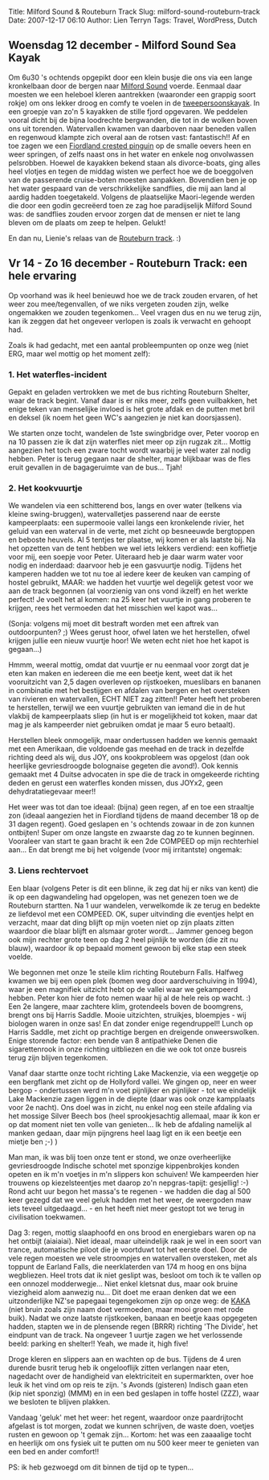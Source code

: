 Title: Milford Sound & Routeburn Track
Slug: milford-sound-routeburn-track
Date: 2007-12-17 06:10
Author: Lien Terryn
Tags: Travel, WordPress, Dutch

## Woensdag 12 december - Milford Sound Sea Kayak

Om 6u30 's ochtends opgepikt door een klein busje die ons via een lange kronkelbaan door de bergen naar [Milford Sound](http://en.wikipedia.org/wiki/Milford_Sound) voerde. Eenmaal daar moesten we een heleboel kleren aantrekken (waaronder een grappig soort rokje) om ons lekker droog en comfy te voelen in de [tweepersoonskayak](http://www.fiordlandseakayak.co.nz/). In een groepje van zo'n 5 kayakken de stille fjord opgevaren. We peddelen vooral dicht bij de bijna loodrechte bergwanden, die tot in de wolken boven ons uit torenden. Watervallen kwamen van daarboven naar beneden vallen en regenwoud klampte zich overal aan de rotsen vast: fantastisch!! Af en toe zagen we een [Fiordland crested pinguin](http://en.wikipedia.org/wiki/Fiordland_Penguin) op de smalle oevers heen en weer springen, of zelfs naast ons in het water en enkele nog onvolwassen pelsrobben. Hoewel de kayakken bekend staan als divorce-boats, ging alles heel vlotjes en tegen de middag wisten we perfect hoe we de boeggolven van de passerende cruise-boten moesten aanpakken. Bovendien ben je op het water gespaard van de verschrikkelijke sandflies, die mij aan land al aardig hadden toegetakeld. Volgens de plaatselijke Maori-legende werden die door een godin gecreëerd toen ze zag hoe paradijselijk Milford Sound was: de sandflies zouden ervoor zorgen dat de mensen er niet te lang bleven om de plaats om zeep te helpen. Gelukt!

En dan nu, Lienie's relaas van de [Routeburn track](http://en.wikipedia.org/wiki/Routeburn_Track). :)

## Vr 14 - Zo 16 december - Routeburn Track: een hele ervaring

Op voorhand was ik heel benieuwd hoe we de track zouden ervaren, of het weer zou mee/tegenvallen, of we niks vergeten zouden zijn, welke ongemakken we zouden tegenkomen... Veel vragen dus en nu we terug zijn, kan ik zeggen dat het ongeveer verlopen is zoals ik verwacht en gehoopt had.

Zoals ik had gedacht, met een aantal probleempunten op onze weg (niet ERG, maar wel mottig op het moment zelf):

### 1. Het waterfles-incident

Gepakt en geladen vertrokken we met de bus richting Routeburn Shelter, waar de track begint. Vanaf daar is er niks meer, zelfs geen vuilbakken, het enige teken van menselijke invloed is het grote afdak en de putten met bril en deksel (ik noem het geen WC's aangezien je niet kan doorsjassen).

We starten onze tocht, wandelen de 1ste swingbridge over, Peter voorop en na 10 passen zie ik dat zijn waterfles niet meer op zijn rugzak zit... Mottig aangezien het toch een zware tocht wordt waarbij je veel water zal nodig hebben. Peter is terug gegaan naar de shelter, maar blijkbaar was de fles eruit gevallen in de bagageruimte van de bus... Tjah!

### 2. Het kookvuurtje

We wandelen via een schitterend bos, langs en over water (telkens via kleine swing-bruggen), watervalletjes passerend naar de eerste kampeerplaats: een supermooie vallei langs een kronkelende rivier, het geluid van een waterval in de verte, met zicht op besneeuwde bergtoppen en beboste heuvels. Al 5 tentjes ter plaatse, wij komen er als laatste bij. Na het opzetten van de tent hebben we wel iets lekkers verdiend: een koffietje voor mij, een soepje voor Peter. Uiteraard heb je daar warm water voor nodig en inderdaad: daarvoor heb je een gasvuurtje nodig. Tijdens het kamperen hadden we tot nu toe al iedere keer de keuken van camping of hostel gebruikt, MAAR: we hadden het vuurtje wel degelijk getest voor we aan de track begonnen (al voorzienig van ons vond ikzelf) en het werkte perfect! Je voelt het al komen: na 25 keer het vuurtje in gang proberen te krijgen, rees het vermoeden dat het misschien wel kapot was...

(Sonja: volgens mij moet dit bestraft worden met een aftrek van outdoorpunten? ;) Wees gerust hoor, ofwel laten we het herstellen, ofwel krijgen jullie een nieuw vuurtje hoor! We weten echt niet hoe het kapot is gegaan...)

Hmmm, weeral mottig, omdat dat vuurtje er nu eenmaal voor zorgt dat je eten kan maken en iedereen die me een beetje kent, weet dat ik het vooruitzicht van 2,5 dagen overleven op rijstkoeken, mueslibars en bananen in combinatie met het bestijgen en afdalen van bergen en het oversteken van rivieren en watervallen, ECHT NIET zag zitten!! Peter heeft het proberen te herstellen, terwijl we een vuurtje gebruikten van iemand die in de hut vlakbij de kampeerplaats sliep (in hut is er mogelijkheid tot koken, maar dat mag je als kampeerder niet gebruiken omdat je maar 5 euro betaalt).

Herstellen bleek onmogelijk, maar ondertussen hadden we kennis gemaakt met een Amerikaan, die voldoende gas meehad en de track in dezelfde richting deed als wij, dus JOY, ons kookprobleem was opgelost (dan ook heerlijke gevriesdroogde bolognaise gegeten die avond!). Ook kennis gemaakt met 4 Duitse advocaten in spe die de track in omgekeerde richting deden en gerust een waterfles konden missen, dus JOYx2, geen dehydratatiegevaar meer!!

Het weer was tot dan toe ideaal: (bijna) geen regen, af en toe een straaltje zon (ideaal aangezien het in Fiordland tijdens de maand december 18 op de 31 dagen regent). Goed geslapen en 's ochtends zowaar in de zon kunnen ontbijten! Super om onze langste en zwaarste dag zo te kunnen beginnen. Vooraleer van start te gaan bracht ik een 2de COMPEED op mijn rechterhiel aan... En dat brengt me bij het volgende (voor mij irritantste) ongemak:

### 3. Liens rechtervoet

Een blaar (volgens Peter is dit een blinne, ik zeg dat hij er niks van kent) die ik op een dagwandeling had opgelopen, was net genezen toen we de Routeburn startten. Na 1 uur wandelen, verwelkomde ik ze terug en bedekte ze liefdevol met een COMPEED. OK, super uitvinding die eventjes helpt en verzacht, maar dat ding blijft op mijn voeten niet op zijn plaats zitten waardoor die blaar blijft en alsmaar groter wordt... Jammer genoeg begon ook mijn rechter grote teen op dag 2 heel pijnlijk te worden (die zit nu blauw), waardoor ik op bepaald moment gewoon bij elke stap een steek voelde.

We begonnen met onze 1e steile klim richting Routeburn Falls. Halfweg kwamen we bij een open plek (bomen weg door aardverschuiving in 1994), waar je een magnifiek uitzicht hebt op de vallei waar we gekampeerd hebben. Peter kon hier de foto nemen waar hij al de hele reis op wacht. :) Een 2e langere, maar zachtere klim, grotendeels boven de boomgrens, brengt ons bij Harris Saddle. Mooie uitzichten, struikjes, bloempjes - wij biologen waren in onze sas! En dat zonder enige regendruppel!! Lunch op Harris Saddle, met zicht op prachtige bergen en dreigende onweerswolken. Enige storende factor: een bende van 8 antipathieke Denen die sigarettenrook in onze richting uitbliezen en die we ook tot onze busreis terug zijn blijven tegenkomen.

Vanaf daar startte onze tocht richting Lake Mackenzie, via een weggetje op een bergflank met zicht op de Hollyford vallei. We gingen op, neer en weer bergop - ondertussen werd m'n voet pijnlijker en pijnlijker - tot we eindelijk Lake Mackenzie zagen liggen in de diepte (daar was ook onze kampplaats voor 2e nacht). Ons doel was in zicht, nu enkel nog een steile afdaling via het mossige Silver Beech bos (heel sprookjesachtig allemaal, maar ik kon er op dat moment niet ten volle van genieten... Ik heb de afdaling namelijk al manken gedaan, daar mijn pijngrens heel laag ligt en ik een beetje een mietje ben ;-) )

Man man, ik was blij toen onze tent er stond, we onze overheerlijke gevriesdroogde Indische schotel met sponzige kippenbrokjes konden opeten en ik m'n voetjes in m'n slippers kon schuiven! We kampeerden hier trouwens op kiezelsteentjes met daarop zo'n nepgras-tapijt: gesjellig! :-) Rond acht uur begon het massa's te regenen - we hadden die dag al 500 keer gezegd dat we veel geluk hadden met het weer, de weergoden maw iets teveel uitgedaagd... - en het heeft niet meer gestopt tot we terug in civilisation toekwamen.

Dag 3: regen, mottig slaaphoofd en ons brood en energiebars waren op na het ontbijt (aiaiaiai). Niet ideaal, maar uiteindelijk raak je wel in een soort van trance, automatische piloot die je voortduwt tot het eerste doel. Door de vele regen moesten we vele stroompjes en watervallen oversteken, met als toppunt de Earland Falls, die neerklaterden van 174 m hoog en ons bijna wegbliezen. Heel trots dat ik niet geslipt was, besloot om toch ik te vallen op een onnozel modderwegje... Niet enkel kletsnat dus, maar ook bruine viezigheid alom aanwezig nu... Dit doet me eraan denken dat we een uitzonderlijke NZ'se papegaai tegengekomen zijn op onze weg: de [KAKA](http://en.wikipedia.org/wiki/K%C4%81k%C4%81) (niet bruin zoals zijn naam doet vermoeden, maar mooi groen met rode buik). Nadat we onze laatste rijstkoeken, banaan en beetje kaas opgegeten hadden, stapten we in de plensende regen (BRRR) richting 'The Divide', het eindpunt van de track. Na ongeveer 1 uurtje zagen we het verlossende beeld: parking en shelter!! Yeah, we made it, high five!

Droge kleren en slippers aan en wachten op de bus. Tijdens de 4 uren durende busrit terug heb ik ongelooflijk zitten verlangen naar eten, nagedacht over de handigheid van elektriciteit en supermarkten, over hoe leuk ik het vind om op reis te zijn. 's Avonds (gisteren) Indisch gaan eten (kip niet sponzig) (MMM) en in een bed geslapen in toffe hostel (ZZZ), waar we besloten te blijven plakken.

Vandaag 'geluk' met het weer: het regent, waardoor onze paardrijtocht afgelast is tot morgen, zodat we kunnen schrijven, de waste doen, voetjes rusten en gewoon op 't gemak zijn... Kortom: het was een zaaaalige tocht en heerlijk om ons fysiek uit te putten om nu 500 keer meer te genieten van een bed en ander comfort!!

PS: ik heb gezwoegd om dit binnen de tijd op te typen...